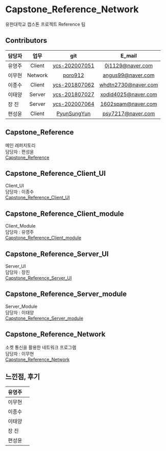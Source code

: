 # Capstone_Reference_Network
유한대학교 캡스톤 프로젝트 Reference 팀

## Contributors
| 담당자 | 업무 | git| E_mail |
| :--- | :---: | :---: | :---: |
| 유영주 | Client | [ycs-202007051](https://github.com/ycs-202007051) | 0j1129@naver.com |
| 이무현 | Network | [poro912](https://github.com/poro912) | angus99@naver.com |
| 이종수 | Client | [ycs-201807062](https://github.com/ycs-201807062) | whdtn2730@naver.com |
| 이태양 | Server | [ycs-201807027](https://github.com/ycs-201807027) | xodid4025@naver.com |
| 장 진 | Server | [ycs-202007064](https://github.com/ycs-202007064) | 1602spam@naver.com |
| 편성윤 | Client | [PyunSungYun](https://github.com/PyunSungYun) | psy7217@naver.com |

## Capstone_Reference
메인 레퍼지토리 <br>
담당자 : 편성윤 </br>
[Capstone_Reference](https://github.com/PyunSungYun/Capstone_Reference)  </br>

## Capstone_Reference_Client_UI
Client_UI <br>
담당자 : 이종수 </br>
[Capstone_Reference_Client_UI](https://github.com/ycs-201807062/Capstone_Reference_Client_UI)</br>

## Capstone_Reference_Client_module
Client_Module   </br>
담당자 : 유영주  </br>
[Capstone_Reference_Client_module](https://github.com/ycs-202007051/Capstone_Reference_Client_module)</br>

## Capstone_Reference_Server_UI
Server_UI </br>
담당자 : 장진 </br>
[Capstone_Reference_Server_UI](https://github.com/ycs-202007064/Capstone_Reference_Server_UI)</br>

## Capstone_Reference_Server_module
Server_Module <br>
담당자 : 이태양 </br>
[Capstone_Reference_Server_module](https://github.com/ycs-201807027/Capstone_Reference_Server_module)</br>

## Capstone_Reference_Network
소켓 통신을 활용한 네트워크 프로그램 <br>
담당자 : 이무현 </br>
[Capstone_Reference_Network](https://github.com/poro912/Capstone_Reference_Network)</br>


## 느낀점, 후기
| 유영주 | |
| :--- | :---: |
| 이무현 |  |
| 이종수 |  |
| 이태양 |  |
| 장 진 |  |
| 편성윤 |  |
